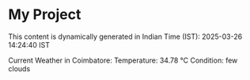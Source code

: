 # My Project

This content is dynamically generated in Indian Time (IST): 2025-03-26 14:24:40 IST


Current Weather in Coimbatore:
Temperature: 34.78 °C
Condition: few clouds
